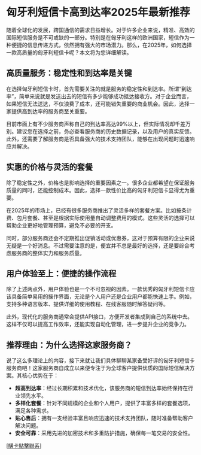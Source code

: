 # 匈牙利短信卡高到达率2025年最新推荐

随着全球化的发展，跨国通信的需求日益增长。对于许多企业来说，精准、高效的国际短信服务是不可或缺的一部分。特别是在匈牙利这样的欧洲国家，短信作为一种便捷的信息传递方式，依然拥有强大的市场潜力。那么，在2025年，如何选择一款高质量的匈牙利短信卡呢？本文将为您详细解读。

## 高质量服务：稳定性和到达率是关键

在选择匈牙利短信卡时，首先需要关注的就是服务的稳定性和到达率。所谓“到达率”，简单来说就是发送出去的短信有多少能够成功抵达接收方。对于企业而言，如果短信无法送达，不仅浪费了成本，还可能错失重要的商业机会。因此，选择一家提供高到达率的服务商至关重要。

目前市面上有不少服务商声称自己的到达率高达99%以上，但实际情况却千差万别。建议您在选择之前，务必查看服务商的历史数据记录，以及用户的真实反馈。此外，还需要了解服务商是否具备强大的技术支持团队，能够在出现问题时迅速响应并解决。

## 实惠的价格与灵活的套餐

除了稳定性之外，价格也是影响选择的重要因素之一。很多企业都希望在保证服务质量的同时，还能控制成本。因此，选择一款性价比高的匈牙利短信卡显得尤为重要。

在2025年的市场上，已经有很多服务商推出了灵活多样的套餐方案。比如按条计费、包月套餐、甚至是根据实际使用量自动调整费用的模式。这些灵活的选择可以帮助企业更好地管理预算，避免不必要的开支。

同时，部分服务商还会不定期推出促销活动或优惠券，这对于预算有限的企业来说无疑是一个好消息。不过需要注意的是，便宜并不总是最好的选择，还是要综合考虑服务商的整体实力和服务质量。

## 用户体验至上：便捷的操作流程

除了上述两点外，用户体验也是一个不可忽视的因素。一款优秀的匈牙利短信卡应该具备简单易用的操作界面，无论是个人用户还是企业用户都能快速上手。例如，支持多种语言版本、提供详细的使用教程、在线客服随时解答疑问等。

此外，现代化的服务商通常会提供API接口，方便开发者集成到自己的系统中去。这样不仅可以提高工作效率，还能实现自动化管理，进一步提升企业的竞争力。

## 推荐理由：为什么选择这家服务商？

说了这么多理论上的内容，接下来就让我们具体聊聊某家备受好评的匈牙利短信卡服务商吧！这家服务商自成立以来便专注于为全球客户提供优质的国际短信解决方案。其核心优势在于：

- **超高到达率**：经过长期积累和技术优化，该服务商的短信到达率始终保持在行业领先水平。
- **多样化套餐**：针对不同规模的企业和个人用户，提供了丰富多样的套餐选项，满足各种需求。
- **贴心售后**：拥有一支经验丰富且响应迅速的技术支持团队，随时准备帮助客户解决问题。
- **安全可靠**：采用先进的加密技术和多重防护措施，确保每一笔交易的安全性。

[[購卡點擊聯系](https://t.me/s/SXDXQF)]